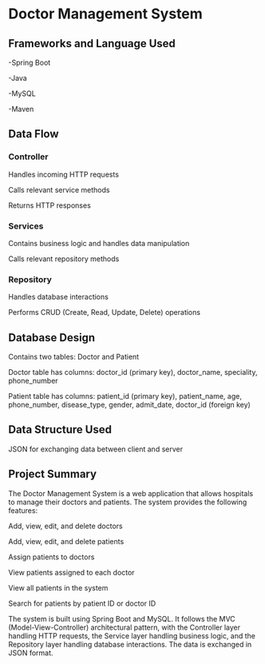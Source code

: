 # Doctor Management System

## Frameworks and Language Used

-Spring Boot

-Java

-MySQL

-Maven

## Data Flow

### Controller

Handles incoming HTTP requests

Calls relevant service methods

Returns HTTP responses

### Services

Contains business logic and handles data manipulation

Calls relevant repository methods

### Repository

Handles database interactions

Performs CRUD (Create, Read, Update, Delete) operations

## Database Design

Contains two tables: Doctor and Patient

Doctor table has columns: doctor_id (primary key), doctor_name, speciality, phone_number

Patient table has columns: patient_id (primary key), patient_name, age, phone_number, disease_type, gender, admit_date, doctor_id (foreign key)

## Data Structure Used

JSON for exchanging data between client and server

## Project Summary

The Doctor Management System is a web application that allows hospitals to manage their doctors and patients. The system provides the following features:

Add, view, edit, and delete doctors

Add, view, edit, and delete patients

Assign patients to doctors

View patients assigned to each doctor

View all patients in the system

Search for patients by patient ID or doctor ID

The system is built using Spring Boot and MySQL. It follows the MVC (Model-View-Controller) architectural pattern, with the Controller layer handling HTTP requests, the Service layer handling business logic, and the Repository layer handling database interactions. The data is exchanged in JSON format.
